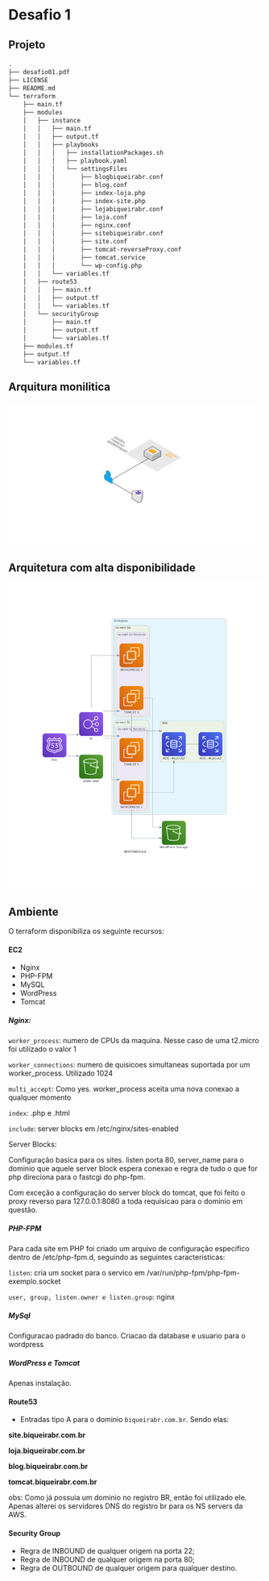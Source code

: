 # Desafio 1

## Projeto

````
.
├── desafio01.pdf
├── LICENSE
├── README.md
└── terraform
    ├── main.tf
    ├── modules
    │   ├── instance
    │   │   ├── main.tf
    │   │   ├── output.tf
    │   │   ├── playbooks
    │   │   │   ├── installationPackages.sh
    │   │   │   ├── playbook.yaml
    │   │   │   └── settingsFiles
    │   │   │       ├── blogbiqueirabr.conf
    │   │   │       ├── blog.conf
    │   │   │       ├── index-loja.php
    │   │   │       ├── index-site.php
    │   │   │       ├── lojabiqueirabr.conf
    │   │   │       ├── loja.conf
    │   │   │       ├── nginx.conf
    │   │   │       ├── sitebiqueirabr.conf
    │   │   │       ├── site.conf
    │   │   │       ├── tomcat-reverseProxy.conf
    │   │   │       ├── tomcat.service
    │   │   │       └── wp-config.php
    │   │   └── variables.tf
    │   ├── route53
    │   │   ├── main.tf
    │   │   ├── output.tf
    │   │   └── variables.tf
    │   └── securityGroup
    │       ├── main.tf
    │       ├── output.tf
    │       └── variables.tf
    ├── modules.tf
    ├── output.tf
    └── variables.tf
````

## Arquitura monilitica

![Image](monolito.png)


## Arquitetura com alta disponibilidade

![Image](architecture.png)

## Ambiente

O terraform disponibiliza os seguinte recursos:

#### EC2

* Nginx
* PHP-FPM
* MySQL
* WordPress
* Tomcat

##### Nginx:
`worker_process`: numero de CPUs da maquina. Nesse caso de uma t2.micro foi utilizado o valor 1

`worker_connections`: numero de quisicoes simultaneas suportada por um worker_process. Utilizado 1024

`multi_accept`: Como yes. worker_process aceita uma nova conexao a qualquer momento 

`index`: .php e .html

`include`: server blocks em /etc/nginx/sites-enabled

Server Blocks:

Configuração basica para os sites. listen porta 80, server_name para o dominio que aquele server block espera conexao e
regra de tudo o que for php direciona para o fastcgi do php-fpm.

Com exceção a configuração do server block do tomcat, que foi feito o proxy reverso para 127.0.0.1:8080 a toda
requisicao para o dominio em questão.

##### PHP-FPM

Para cada site em PHP foi criado um arquivo de configuração especifico dentro de /etc/php-fpm.d, seguindo as seguintes
caracteristicas:

`listen`: cria um socket para o servico em /var/run/php-fpm/php-fpm-exemplo.socket

`user, group, listen.owner e listen.group`: nginx

##### MySql

Configuracao padrado do banco. Criacao da database e usuario para o wordpress

##### WordPress e Tomcat

Apenas instalação.

#### Route53

* Entradas tipo A para o dominio `biqueirabr.com.br`. Sendo elas:

**site.biqueirabr.com.br**

**loja.biqueirabr.com.br**

**blog.biqueirabr.com.br**

**tomcat.biqueirabr.com.br**

obs: Como já possuia um dominio no registro BR, então foi utilizado ele. Apenas alterei os servidores DNS do registro br
para os NS servers da AWS.

#### Security Group

* Regra de INBOUND de qualquer origem na porta 22;
* Regra de INBOUND de qualquer origem na porta 80;
* Regra de OUTBOUND de qualquer origem para qualquer destino.
